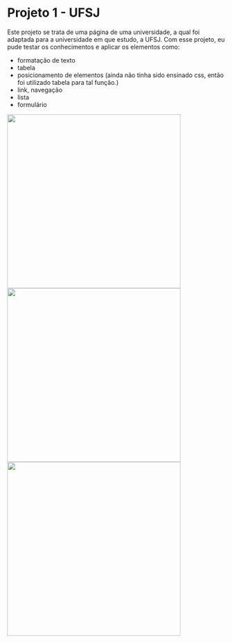 # Projeto 1 - UFSJ
Este projeto se trata de uma página de uma universidade, a qual foi adaptada para a universidade em que estudo, a UFSJ. Com esse projeto, eu pude testar os conhecimentos e aplicar os elementos como:

- formatação de texto
- tabela
- posicionamento de elementos (ainda não tinha sido ensinado css, então foi utilizado tabela para tal função.)
- link, navegação
- lista
- formulário

<img src=”paginas/index.png” width="400px">
<img src=”paginas/sobre.png” width="400px">
<img src=”paginas/contato.png” width="400px">

